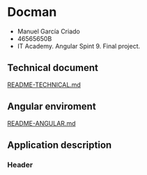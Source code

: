 # Docman

 * Manuel García Criado
 * 46565650B
 * IT Academy. Angular Spint 9. Final project.

## Technical document

[README-TECHNICAL.md](./README-TECHNICAL.md)

## Angular enviroment

[README-ANGULAR.md](./README-ANGULAR.md)

## Application description

### Header
